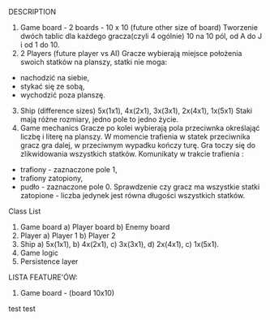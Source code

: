 
DESCRIPTION
1. Game board - 2 boards - 10 x 10 (future other size of board) 
Tworzenie dwóch tablic dla każdego gracza(czyli 4 ogólnie) 10 na 10 pól, od A do J i od 1 do 10.
2. 2 Players (future player vs AI) 
Gracze wybierają miejsce położenia swoich statków na planszy, statki nie moga:
- nachodzić na siebie, 
- stykać się ze sobą, 
- wychodzić poza planszę.
3. Ship (difference sizes) 5x(1x1), 4x(2x1), 3x(3x1), 2x(4x1), 1x(5x1) 
Staki mają różne rozmiary, jedno pole to jedno życie.
4. Game mechanics 
Gracze po kolei wybierają pola przeciwnka określająć liczbę i literę na planszy. 
W momencie trafienia w statek przeciwnika gracz gra dalej, w przeciwnym wypadku kończy turę.
Gra toczy się do zlikwidowania wszystkich statków.
Komunikaty w trakcie trafienia : 
- trafiony - zaznaczone pole 1,
- trafiony zatopiony,
- pudło - zaznaczone pole 0.
Sprawdzenie czy gracz ma wszystkie statki zatopione - liczba jedynek jest równa długości wszystkich statków.


Class List 
1. Game board
a) Player board
b) Enemy board
2. Player
a) Player 1
b) Player 2 
3. Ship
a) 5x(1x1),
b) 4x(2x1), 
c) 3x(3x1), 
d) 2x(4x1), 
c) 1x(5x1).
4. Game logic
5. Persistence layer


LISTA FEATURE'ÓW:
1. Game board - (board 10x10)


test test